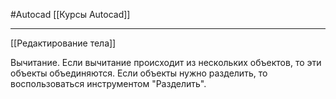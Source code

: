 #Autocad 
[[Курсы Autocad]]
__________
[[Редактирование тела]]

Вычитание. Если вычитание происходит из нескольких объектов, то эти объекты объединяются. Если объекты нужно разделить, то воспользоваться инструментом "Разделить".